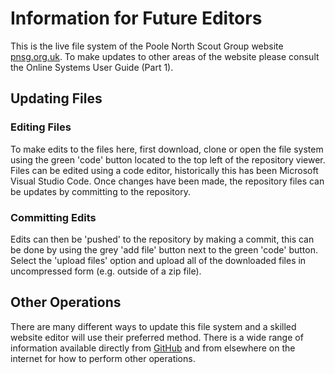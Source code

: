 # Information for Future Editors

This is the live file system of the Poole North Scout Group website [pnsg.org.uk](https://pnsg.org.uk). To make updates to other areas of the website please consult the Online Systems User Guide (Part 1).

## Updating Files

### Editing Files

To make edits to the files here, first download, clone or open the file system using the green 'code' button located to the top left of the repository viewer. Files can be edited using a code editor, historically this has been Microsoft Visual Studio Code. Once changes have been made, the repository files can be updates by committing to the repository.

### Committing Edits

Edits can then be 'pushed' to the repository by making a commit, this can be done by using the grey 'add file' button next to the green 'code' button. Select the 'upload files' option and upload all of the downloaded files in uncompressed form (e.g. outside of a zip file).

## Other Operations

There are many different ways to update this file system and a skilled website editor will use their preferred method. There is a wide range of information available directly from [GitHub](https://docs.github.com/) and from elsewhere on the internet for how to perform other operations.

